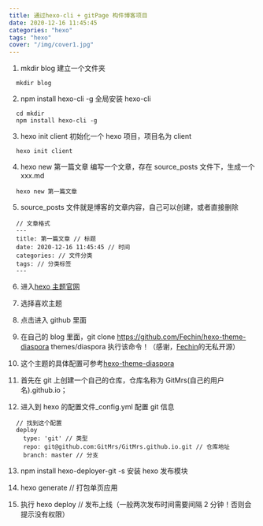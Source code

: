 ```yaml
---
title: 通过hexo-cli + gitPage 构件博客项目
date: 2020-12-16 11:45:45
categories: "hexo"
tags: "hexo"
cover: "/img/cover1.jpg"
---
```


1. mkdir blog 建立一个文件夹

```
  mkdir blog
```

2. npm install hexo-cli -g 全局安装 hexo-cli

```
  cd mkdir
  npm install hexo-cli -g
```

3. hexo init client 初始化一个 hexo 项目，项目名为 client

```
  hexo init client
```

4. hexo new 第一篇文章 编写一个文章，存在 source_posts 文件下，生成一个 xxx.md

```
  hexo new 第一篇文章
```

5. source_posts 文件就是博客的文章内容，自己可以创建，或者直接删除

```
  // 文章格式
  ---
  title: 第一篇文章 // 标题
  date: 2020-12-16 11:45:45 // 时间
  categories: // 文件分类
  tags: // 分类标签
  ---
```

6. 进入[hexo 主题官网](https://hexo.io/themes/)

7. 选择喜欢主题

8. 点击进入 github 里面

9. 在自己的 blog 里面，git clone https://github.com/Fechin/hexo-theme-diaspora themes/diaspora 执行该命令！（感谢，[Fechin](https://github.com/Fechin)的无私开源）

10. 这个主题的具体配置可参考[hexo-theme-diaspora](https://github.com/Fechin/hexo-theme-diaspora)

11. 首先在 git 上创建一个自己的仓库，仓库名称为 GitMrs(自己的用户名).github.io；

12. 进入到 hexo 的配置文件\_config.yml 配置 git 信息

```
  // 找到这个配置
  deploy
    type: 'git' // 类型
    repo: git@github.com:GitMrs/GitMrs.github.io.git // 仓库地址
    branch: master // 分支
```

13. npm install hexo-deployer-git -s 安装 hexo 发布模块

14. hexo generate // 打包单页应用

15. 执行 hexo deploy // 发布上线（一般两次发布时间需要间隔 2 分钟！否则会提示没有权限）
